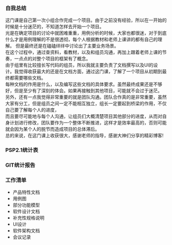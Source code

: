 ### 自我总结    
这门课是自己第一次小组合作完成一个项目。由于之前没有经验，所以在一开始的时候是十分迷茫的，不知道怎样去开始一个项目。    
光是在确定项目的讨论中就困难重重，用例分析的时候，大家也都很迷，对于到底什么才是用例理解的不是很透彻，每个人根据教材和老师上课讲的都有自己的理解。
但是最终还是在磕磕绊绊中讨论出了主要业务场景。    
在这个过程中，通过查资料，看教材，以及和组员沟通，再加上跟着老师上课的节奏，一点点的对整个项目的框架有了概念。    
由于组里有比较擅长写代码的组员，所以我就主要负责了文档撰写以及UI的设计。我觉得收获最大的还是在文档方面，通过这门课，了解了一个项目从初期到最终都需要哪些文档。    
每种文档的作用是什么，以及编写这些文档的具体要求。虽然最终成果还是不够好，但是至少有了深刻的体会。如果再接触到其他项目，可能就不会过于迷茫。    
另外，还有一点我觉得非常重要的就是团队沟通。团队合作真的是非常重要，虽然大家有分工，但是组员之间一定不能相互独立，组长一定要起到桥梁的作用，不仅自己要了解每个人的进度，    
而且要尽可能地与每个人沟通，让组员们大概清楚项目其他部分的进度，从而对自身计划进行修改，团队要作为一个整体不断推进，这样才是效率最高的，否则可能就会因为某个人的脱节而造成项目的总体滞后。    
总的来说，在这门课上收获很大，感谢老师的指导，感谢大神们分享的精彩博客!    

### PSP2.1统计表    

### GIT统计报告    

### 工作清单    
  - 产品特性文档    
  - 用例图    
  - 部分功能模型    
  - 软件设计文档    
  - 补充性规格说明    
  - UI设计    
  - 软件架构文档    
  - 会议记录    


